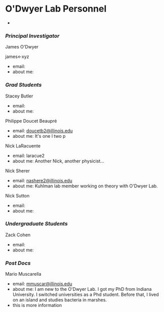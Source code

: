 # O'Dwyer Lab Personnel
-

### _Principal Investigator_

James O'Dwyer

james<-xyz

+ email:
+ about me:


### _Grad Students_

Stacey Butler

+ email:
+ about me:


Philippe Doucet Beaupré

+ email: doucetb2@illinois.edu
+ about me: It's one l two p

Nick LaRacuente

+ email: laracue2
+ about me: Another Nick, another physicist...

Nick Sherer

+ email: nashere2@illinois.edu
+ about me: Kuhlman lab member working on theory with O'Dwyer Lab.

Nick Sutton

+ email:
+ about me:



### _Undergraduate Students_

Zack Cohen

+ email:
+ about me:



### _Post Docs_

Mario Muscarella

+ email: mmuscar@illinois.edu
+ about me: I am new to the O'Dwyer Lab. I got my PhD from Indiana University. I switched universities as a Phd student. Before that, I lived on an island and studies bacteria in marshes. 
+  this is more information

